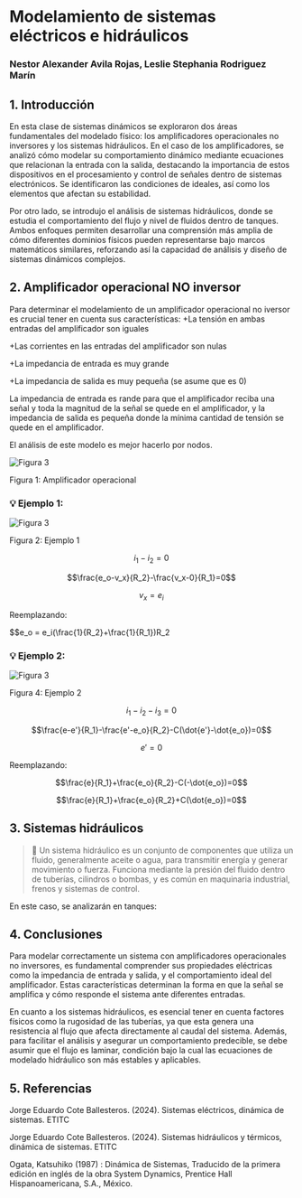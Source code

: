 # Modelamiento de sistemas eléctricos e hidráulicos
### Nestor Alexander Avila Rojas, Leslie Stephania Rodriguez Marín
## 1. Introducción
En esta clase de sistemas dinámicos se exploraron dos áreas fundamentales del modelado físico: los amplificadores operacionales no inversores y los sistemas hidráulicos. En el caso de los amplificadores, se analizó cómo modelar su comportamiento dinámico mediante ecuaciones que relacionan la entrada con la salida, destacando la importancia de estos dispositivos en el procesamiento y control de señales dentro de sistemas electrónicos. Se identificaron las condiciones de ideales, así como los elementos que afectan su estabilidad.

Por otro lado, se introdujo el análisis de sistemas hidráulicos, donde se estudia el comportamiento del flujo y nivel de fluidos dentro de tanques.  Ambos enfoques permiten desarrollar una comprensión más amplia de cómo diferentes dominios físicos pueden representarse bajo marcos matemáticos similares, reforzando así la capacidad de análisis y diseño de sistemas dinámicos complejos.
## 2. Amplificador operacional NO inversor
Para determinar el modelamiento de un amplificador operacional no iversor es crucial tener en cuenta sus características:
+La tensión en ambas entradas del amplificador son iguales

+Las corrientes en las entradas del amplificador son nulas

+La impedancia de entrada es muy grande

+La impedancia de salida es muy pequeña (se asume que es 0)

La impedancia de entrada es rande para que el amplificador reciba una señal y toda la magnitud de la señal se quede en el amplificador, y la impedancia de salida es pequeña donde la mínima cantidad de tensión se quede en el amplificador.

El análisis de este modelo es mejor hacerlo por nodos.

![Figura 3](Imagenes/OP1png)

Figura 1: Amplificador operacional

### 💡 Ejemplo 1:

![Figura 3](Imagenes/OP1png)

Figura 2: Ejemplo 1

$$i_1-i_2=0$$

$$\frac{e_o-v_x}{R_2}-\frac{v_x-0}{R_1}=0$$

$$v_x = e_i$$

Reemplazando:

$$e_o = e_i(\frac{1}{R_2}+\frac{1}{R_1})R_2

### 💡 Ejemplo 2:
![Figura 3](Imagenes/OP1png)

Figura 4: Ejemplo 2

$$i_1-i_2-i_3=0$$

$$\frac{e-e'}{R_1}-\frac{e'-e_o}{R_2}-C(\dot{e'}-\dot{e_o})=0$$

$$e'=0$$

Reemplazando:

$$\frac{e}{R_1}+\frac{e_o}{R_2}-C(-\dot{e_o})=0$$

$$\frac{e}{R_1}+\frac{e_o}{R_2}+C(\dot{e_o})=0$$

## 3. Sistemas hidráulicos
>🔑 Un sistema hidráulico es un conjunto de componentes que utiliza un fluido, generalmente aceite o agua, para transmitir energía y generar movimiento o fuerza. Funciona mediante la presión del fluido dentro de tuberías, cilindros o bombas, y es común en maquinaria industrial, frenos y sistemas de control.

En este caso, se analizarán en tanques:




## 4. Conclusiones
Para modelar correctamente un sistema con amplificadores operacionales no inversores, es fundamental comprender sus propiedades eléctricas como la impedancia de entrada y salida, y el comportamiento ideal del amplificador. Estas características determinan la forma en que la señal se amplifica y cómo responde el sistema ante diferentes entradas.

En cuanto a los sistemas hidráulicos, es esencial tener en cuenta factores físicos como la rugosidad de las tuberías, ya que esta genera una resistencia al flujo que afecta directamente al caudal del sistema. Además, para facilitar el análisis y asegurar un comportamiento predecible, se debe asumir que el flujo es laminar, condición bajo la cual las ecuaciones de modelado hidráulico son más estables y aplicables.

## 5. Referencias
Jorge Eduardo Cote Ballesteros. (2024). Sistemas eléctricos, dinámica de sistemas. ETITC

Jorge Eduardo Cote Ballesteros. (2024). Sistemas hidráulicos y térmicos, dinámica de sistemas. ETITC

Ogata, Katsuhiko (1987) : Dinámica de Sistemas, Traducido de la primera edición en inglés de la obra System Dynamics, Prentice Hall Hispanoamericana, S.A., México.


